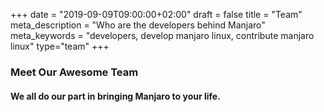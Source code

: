 +++
date = "2019-09-09T09:00:00+02:00"
draft = false
title = "Team"
meta_description = "Who are the developers behind Manjaro"
meta_keywords = "developers, develop manjaro linux, contribute manjaro linux"
type="team"
+++

### Meet Our Awesome Team

#### We all do our part in bringing Manjaro to your life. 

